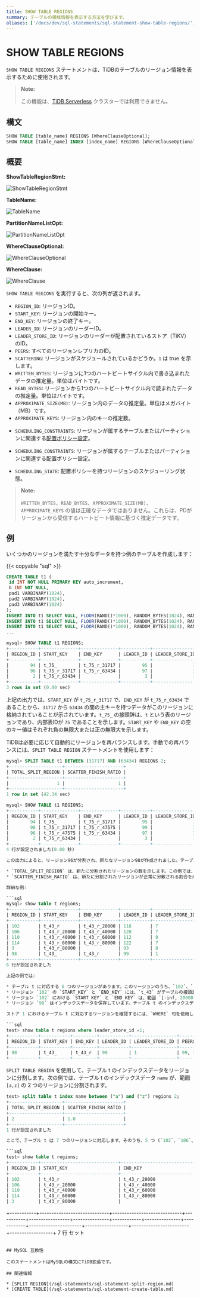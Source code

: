 ```yaml
---
title: SHOW TABLE REGIONS
summary: テーブルの領域情報を表示する方法を学びます。
aliases: ['/docs/dev/sql-statements/sql-statement-show-table-regions/','/docs/dev/reference/sql/statements/show-table-regions/']
---
```


# SHOW TABLE REGIONS

`SHOW TABLE REGIONS` ステートメントは、TiDBのテーブルのリージョン情報を表示するために使用されます。

> **Note:**
>
> この機能は、[TiDB Serverless](https://docs.pingcap.com/tidbcloud/select-cluster-tier#tidb-serverless) クラスターでは利用できません。

## 構文

```sql
SHOW TABLE [table_name] REGIONS [WhereClauseOptional];
SHOW TABLE [table_name] INDEX [index_name] REGIONS [WhereClauseOptional];
```

## 概要

**ShowTableRegionStmt:**

![ShowTableRegionStmt](/media/sqlgram/ShowTableRegionStmt.png)

**TableName:**

![TableName](/media/sqlgram/TableName.png)

**PartitionNameListOpt:**

![PartitionNameListOpt](/media/sqlgram/PartitionNameListOpt.png)

**WhereClauseOptional:**

![WhereClauseOptional](/media/sqlgram/WhereClauseOptional.png)

**WhereClause:**

![WhereClause](/media/sqlgram/WhereClause.png)

`SHOW TABLE REGIONS` を実行すると、次の列が返されます。

* `REGION_ID`: リージョンID。
* `START_KEY`: リージョンの開始キー。
* `END_KEY`: リージョンの終了キー。
* `LEADER_ID`: リージョンのリーダーID。
* `LEADER_STORE_ID`: リージョンのリーダーが配置されているストア（TiKV）のID。
* `PEERS`: すべてのリージョンレプリカのID。
* `SCATTERING`: リージョンがスケジュールされているかどうか。`1` は true を示します。
* `WRITTEN_BYTES`: リージョンに1つのハートビートサイクル内で書き込まれたデータの推定量。単位はバイトです。
* `READ_BYTES`: リージョンから1つのハートビートサイクル内で読まれたデータの推定量。単位はバイトです。
* `APPROXIMATE_SIZE(MB)`: リージョン内のデータの推定量。単位はメガバイト（MB）です。
* `APPROXIMATE_KEYS`: リージョン内のキーの推定数。

<CustomContent platform="tidb">

* `SCHEDULING_CONSTRAINTS`: リージョンが属するテーブルまたはパーティションに関連する[配置ポリシー設定](/placement-rules-in-sql.md)。

</CustomContent>

<CustomContent platform="tidb-cloud">

* `SCHEDULING_CONSTRAINTS`: リージョンが属するテーブルまたはパーティションに関連する配置ポリシー設定。

</CustomContent>

* `SCHEDULING_STATE`: 配置ポリシーを持つリージョンのスケジューリング状態。

> **Note:**
>
> `WRITTEN_BYTES`、`READ_BYTES`、`APPROXIMATE_SIZE(MB)`、`APPROXIMATE_KEYS` の値は正確なデータではありません。これらは、PDがリージョンから受信するハートビート情報に基づく推定データです。

## 例

いくつかのリージョンを満たす十分なデータを持つ例のテーブルを作成します：

{{< copyable "sql" >}}

```sql
CREATE TABLE t1 (
 id INT NOT NULL PRIMARY KEY auto_increment,
 b INT NOT NULL,
 pad1 VARBINARY(1024),
 pad2 VARBINARY(1024),
 pad3 VARBINARY(1024)
);
INSERT INTO t1 SELECT NULL, FLOOR(RAND()*1000), RANDOM_BYTES(1024), RANDOM_BYTES(1024), RANDOM_BYTES(1024) FROM dual;
INSERT INTO t1 SELECT NULL, FLOOR(RAND()*1000), RANDOM_BYTES(1024), RANDOM_BYTES(1024), RANDOM_BYTES(1024) FROM t1 a JOIN t1 b JOIN t1 c LIMIT 10000;
INSERT INTO t1 SELECT NULL, FLOOR(RAND()*1000), RANDOM_BYTES(1024), RANDOM_BYTES(1024), RANDOM_BYTES(1024) FROM t1 a JOIN t1 b JOIN t1 c LIMIT 10000;
...

mysql> SHOW TABLE t1 REGIONS;
+-----------+--------------+--------------+-----------+-----------------+-------+------------+---------------+------------+----------------------+------------------+------------------------+------------------+
| REGION_ID | START_KEY    | END_KEY      | LEADER_ID | LEADER_STORE_ID | PEERS | SCATTERING | WRITTEN_BYTES | READ_BYTES | APPROXIMATE_SIZE(MB) | APPROXIMATE_KEYS | SCHEDULING_CONSTRAINTS | SCHEDULING_STATE |
+-----------+--------------+--------------+-----------+-----------------+-------+------------+---------------+------------+----------------------+------------------+------------------------+------------------+
|        94 | t_75_        | t_75_r_31717 |        95 |               1 | 95    |          0 |             0 |          0 |                  112 |           207465 |                        |                  |
|        96 | t_75_r_31717 | t_75_r_63434 |        97 |               1 | 97    |          0 |             0 |          0 |                   97 |                0 |                        |                  |
|         2 | t_75_r_63434 |              |         3 |               1 | 3     |          0 |     269323514 |   66346110 |                  245 |           162020 |                        |                  |
+-----------+--------------+--------------+-----------+-----------------+-------+------------+---------------+------------+----------------------+------------------+------------------------+------------------+
3 rows in set (0.00 sec)
```

上記の出力では、`START_KEY` が `t_75_r_31717` で、`END_KEY` が `t_75_r_63434` であることから、`31717` から `63434` の間の主キーを持つデータがこのリージョンに格納されていることが示されています。`t_75_` の接頭辞は、`t` という表のリージョンであり、内部表IDが `75` であることを示します。`START_KEY` や `END_KEY` の空のキー値はそれぞれ負の無限大または正の無限大を示します。

TiDBは必要に応じて自動的にリージョンを再バランスします。手動での再バランスには、`SPLIT TABLE REGION` ステートメントを使用します：

```sql
mysql> SPLIT TABLE t1 BETWEEN (31717) AND (63434) REGIONS 2;
+--------------------+----------------------+
| TOTAL_SPLIT_REGION | SCATTER_FINISH_RATIO |
+--------------------+----------------------+
|                  1 |                    1 |
+--------------------+----------------------+
1 row in set (42.34 sec)

mysql> SHOW TABLE t1 REGIONS;
+-----------+--------------+--------------+-----------+-----------------+-------+------------+---------------+------------+----------------------+------------------+------------------------+------------------+
| REGION_ID | START_KEY    | END_KEY      | LEADER_ID | LEADER_STORE_ID | PEERS | SCATTERING | WRITTEN_BYTES | READ_BYTES | APPROXIMATE_SIZE(MB) | APPROXIMATE_KEYS | SCHEDULING_CONSTRAINTS | SCHEDULING_STATE |
|        94 | t_75_        | t_75_r_31717 |        95 |               1 | 95    |          0 |             0 |          0 |                  112 |           207465 |                        |                  |
|        98 | t_75_r_31717 | t_75_r_47575 |        99 |               1 | 99    |          0 |          1325 |          0 |                   53 |            12052 |                        |                  |
|        96 | t_75_r_47575 | t_75_r_63434 |        97 |               1 | 97    |          0 |          1526 |          0 |                   48 |                0 |                        |                  |
|         2 | t_75_r_63434 |              |         3 |               1 | 3     |          0 |             0 |   55752049 |                   60 |                0 |                        |                  |
+-----------+--------------+--------------+-----------+-----------------+-------+------------+---------------+------------+----------------------+------------------+------------------------+------------------+
4 行が設定されました(0.00 秒)

この出力によると、リージョン96が分割され、新たなリージョン98が作成されました。テーブル内の残りのリージョンは分割操作によって影響を受けませんでした。このことは、出力統計によって確認されます。

* `TOTAL_SPLIT_REGION` は、新たに分割されたリージョンの数を示します。この例では、その数は1です。
* `SCATTER_FINISH_RATIO` は、新たに分割されたリージョンが正常に分散される割合を示します。`1.0` は、すべてのリージョンが分散されたことを意味します。

詳細な例:

```sql
mysql> show table t regions;
+-----------+--------------+--------------+-----------+-----------------+---------------+------------+---------------+------------+----------------------+------------------+------------------------+------------------+
| REGION_ID | START_KEY    | END_KEY      | LEADER_ID | LEADER_STORE_ID | PEERS         | SCATTERING | WRITTEN_BYTES | READ_BYTES | APPROXIMATE_SIZE(MB) | APPROXIMATE_KEYS | SCHEDULING_CONSTRAINTS | SCHEDULING_STATE |
+-----------+--------------+--------------+-----------+-----------------+---------------+------------+---------------+------------+----------------------+------------------+------------------------+------------------+
| 102       | t_43_r       | t_43_r_20000 | 118       | 7               | 105, 118, 119 | 0          | 0             | 0          | 1                    | 0                |                        |                  |
| 106       | t_43_r_20000 | t_43_r_40000 | 120       | 7               | 107, 108, 120 | 0          | 23            | 0          | 1                    | 0                |                        |                  |
| 110       | t_43_r_40000 | t_43_r_60000 | 112       | 9               | 112, 113, 121 | 0          | 0             | 0          | 1                    | 0                |                        |                  |
| 114       | t_43_r_60000 | t_43_r_80000 | 122       | 7               | 115, 122, 123 | 0          | 35            | 0          | 1                    | 0                |                        |                  |
| 3         | t_43_r_80000 |              | 93        | 8               | 5, 73, 93     | 0          | 0             | 0          | 1                    | 0                |                        |                  |
| 98        | t_43_        | t_43_r       | 99        | 1               | 99, 100, 101  | 0          | 0             | 0          | 1                    | 0                |                        |                  |
+-----------+--------------+--------------+-----------+-----------------+---------------+------------+---------------+------------+----------------------+------------------+------------------------+------------------+
6 行が設定されました

上記の例では:

* テーブル t に対応する 6 つのリージョンがあります。このリージョンのうち、`102`、`106`、`110`、`114`、`3` は行データを保存し、`98` はインデックスデータを保存しています。
* リージョン `102` の `START_KEY` と `END_KEY` には、`t_43` がテーブルの接頭辞と ID を示しています。`_r` はテーブル t のレコードデータの接頭辞です。`_i` はインデックスデータの接頭辞です。
* リージョン `102` における `START_KEY` と `END_KEY` は、範囲 `[-inf, 20000)` のデータ保存を意味します。同様に、リージョン (`106`、`110`、`114`、`3`) のデータ保存範囲も計算できます。
* リージョン `98` はインデックスデータを保存しています。テーブル t のインデックスデータの開始キーは `t_43_i` であり、これはリージョン `98` の範囲内にあります。

ストア 1 におけるテーブル t に対応するリージョンを確認するには、`WHERE` 句を使用します:

```sql
test> show table t regions where leader_store_id =1;
+-----------+-----------+---------+-----------+-----------------+--------------+------------+---------------+------------+----------------------+------------------+------------------------+------------------+
| REGION_ID | START_KEY | END_KEY | LEADER_ID | LEADER_STORE_ID | PEERS        | SCATTERING | WRITTEN_BYTES | READ_BYTES | APPROXIMATE_SIZE(MB) | APPROXIMATE_KEYS | SCHEDULING_CONSTRAINTS | SCHEDULING_STATE |
+-----------+-----------+---------+-----------+-----------------+--------------+------------+---------------+------------+----------------------+------------------+------------------------+------------------+
| 98        | t_43_     | t_43_r  | 99        | 1               | 99, 100, 101 | 0          | 0             | 0          | 1                    | 0                |                        |                  |
+-----------+-----------+---------+-----------+-----------------+--------------+------------+---------------+------------+----------------------+------------------+------------------------+------------------+
```

`SPLIT TABLE REGION` を使用して、テーブル t のインデックスデータをリージョンに分割します。次の例では、テーブル t のインデックスデータ `name` が、範囲 `[a,z]` の 2 つのリージョンに分割されます。

```sql
test> split table t index name between ("a") and ("z") regions 2;
+--------------------+----------------------+
| TOTAL_SPLIT_REGION | SCATTER_FINISH_RATIO |
+--------------------+----------------------+
| 2                  | 1.0                  |
+--------------------+----------------------+
1 行が設定されました

ここで、テーブル t は 7 つのリージョンに対応します。そのうち、5 つ (`102`、`106`、`110`、`114`、`3`) はテーブル t のレコードデータを保存し、他の 2 つ (`135`、`98`) はインデックスデータ `name` を保存しています。

```sql
test> show table t regions;
+-----------+-----------------------------+-----------------------------+-----------+-----------------+---------------+------------+---------------+------------+----------------------+------------------+------------------------+------------------+
| REGION_ID | START_KEY                   | END_KEY                     | LEADER_ID | LEADER_STORE_ID | PEERS         | SCATTERING | WRITTEN_BYTES | READ_BYTES | APPROXIMATE_SIZE(MB) | APPROXIMATE_KEYS | SCHEDULING_CONSTRAINTS | SCHEDULING_STATE |
+-----------+-----------------------------+-----------------------------+-----------+-----------------+---------------+------------+---------------+------------+----------------------+------------------+------------------------+------------------+
| 102       | t_43_r                      | t_43_r_20000                | 118       | 7               | 105, 118, 119 | 0          | 0             | 0          | 1                    | 0                |                        |                  |
| 106       | t_43_r_20000                | t_43_r_40000                | 120       | 7               | 108, 120, 126 | 0          | 0             | 0          | 1                    | 0                |                        |                  |
| 110       | t_43_r_40000                | t_43_r_60000                | 112       | 9               | 112, 113, 121 | 0          | 0             | 0          | 1                    | 0                |                        |                  |
| 114       | t_43_r_60000                | t_43_r_80000                | 122       | 7               | 115, 122, 123 | 0          | 35            | 0          | 1                    | 0                |                        |                  |
| 3         | t_43_r_80000                |                             | 93        | 8               | 73, 93, 128   | 0          | 0             | 0          | 1                    | 0                |                        |                  |
```
+-----------+-----------------------------+-----------------------------+-----------+-----------------+---------------+------------+---------------+------------+----------------------+------------------+------------------------+------------------+
7 行 セット
```

## MySQL 互換性

このステートメントはMySQLの構文にTiDB拡張です。

## 関連情報

* [SPLIT REGION](/sql-statements/sql-statement-split-region.md)
* [CREATE TABLE](/sql-statements/sql-statement-create-table.md)